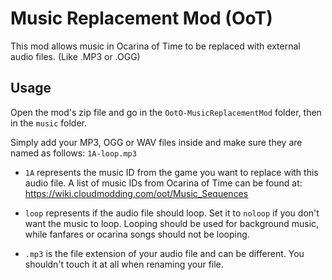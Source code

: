 # Music Replacement Mod (OoT)

This mod allows music in Ocarina of Time to be replaced with external audio files. (Like .MP3 or .OGG)

## Usage

Open the mod's zip file and go in the `OotO-MusicReplacementMod` folder, then in the `music` folder.

Simply add your MP3, OGG or WAV files inside and make sure they are named as follows: `1A-loop.mp3`
- `1A` represents the music ID from the game you want to replace with this audio file. A list of music IDs from Ocarina of Time can be found at: https://wiki.cloudmodding.com/oot/Music_Sequences

- `loop` represents if the audio file should loop. Set it to `noloop` if you don't want the music to loop. Looping should be used for background music, while fanfares or ocarina songs should not be looping.

- `.mp3` is the file extension of your audio file and can be different. You shouldn't touch it at all when renaming your file.
